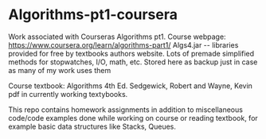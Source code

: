 # Algorithms-pt1-coursera
Work associated with Courseras Algorithms pt1.
Course webpage: https://www.coursera.org/learn/algorithms-part1/
Algs4.jar -- libraries provided for free by textbooks authors website.  Lots of premade simplified methods for stopwatches, I/O, math, etc.  Stored here as backup just in case as many of my work uses them

Course textbook:  Algorithms 4th Ed. Sedgewick, Robert and Wayne, Kevin
pdf in currently working textybooks.

This repo contains homework assignments in addition to miscellaneous code/code examples done while working on course or reading textbook, for example basic data structures like Stacks, Queues.  

